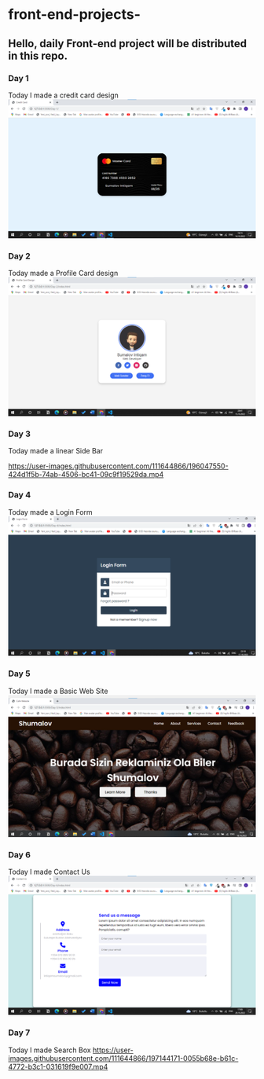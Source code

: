 # front-end-projects-
## Hello, daily Front-end project will be distributed in this repo.
 
 ### Day 1
 Today I made a credit card design 
 ![image](/Day-1/picture/Screenshot%202022-10-14%20161517.png)
 ### Day 2
 Today made a Profile Card design
 ![image](/Day-2/picture/Screenshot%202022-10-15%20204111.png)

  ### Day 3
Today made a linear Side Bar

https://user-images.githubusercontent.com/111644866/196047550-424d1f5b-74ab-4506-bc41-09c9f19529da.mp4

### Day 4
Today made a Login Form 
![image](/Day-4/picture/Screenshot%202022-10-17%20231923.png)

### Day 5
Today I made a Basic Web Site
![image](/Day-5/picture/Screenshot%202022-10-18%20192957.png)
### Day 6
Today I made Contact Us 
![image](/Day-6/picture/Screenshot%202022-10-20%20170959.png)
### Day 7
Today I made Search Box 
https://user-images.githubusercontent.com/111644866/197144171-0055b68e-b61c-4772-b3c1-031619f9e007.mp4



